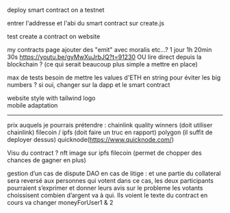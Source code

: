 deploy smart contract on a testnet

entrer l'addresse et l'abi du smart contract sur create.js

test create a contract on website

my contracts page
ajouter des "emit" avec moralis etc...?
1 jour 1h 20min 30s https://youtu.be/gyMwXuJrbJQ?t=91230
OU lire direct depuis la blockchain ? (ce qui serait beaucoup plus simple a mettre en place)

max de tests
besoin de mettre les values d'ETH en string pour éviter les big numbers ? si oui, changer sur la dapp et le smart contract

website style with tailwind
logo  
mobile adaptation

---

prix auquels je pourrais prétendre :
chainlink quality winners (doit utiliser chainlink)
filecoin / ipfs (doit faire un truc en rapport)
polygon (il suffit de deployer dessus)
quicknode(https://www.quicknode.com/)

Visu du contract ?
nft
image sur ipfs
filecoin (permet de chopper des chances de gagner en plus)

gestion d’un cas de dispute
DAO en cas de litige :
et une partie du collateral sera reversé aux personnes qui votent
dans ce cas, les deux participants pourraient s’exprimer et donner leurs avis sur le probleme
les votants choissisent combien d’argent va à qui.
Ils voient le texte du contract en cours
va changer moneyForUser1 & 2
